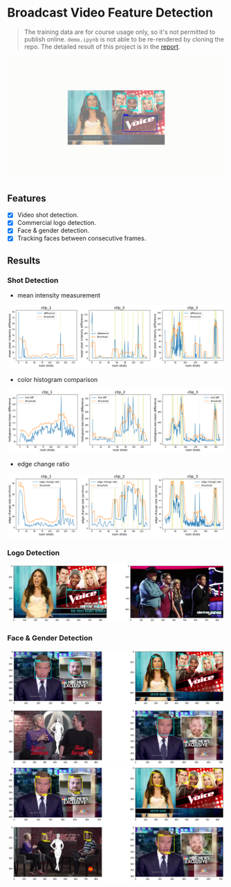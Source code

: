 # Broadcast Video Feature Detection
> The training data are for course usage only, so it's not permitted to publish online. `demo.ipynb` is not able to be re-rendered by cloning the repo. The detailed result of this project is in the [report](https://jerryishihara.github.io/csc420/pdf/CSC420_project.pdf).

<img src="pic/clip2.gif"/>

## Features

* [x] Video shot detection.
* [x] Commercial logo detection.
* [x] Face & gender detection.
* [x] Tracking faces between consecutive frames.

## Results
### Shot Detection

- mean intensity measurement
<img src="pic/mid.png"/>

- color histogram comparison
<img src="pic/hist.png"/>

- edge change ratio
<img src="pic/ecr.png"/>

### Logo Detection
<img src="pic/logo.png"/>

### Face & Gender Detection
<img src="pic/face_det.png"/>
<img src="pic/gender.png"/>

